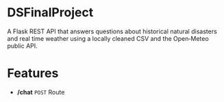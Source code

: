 # DSFinalProject

A Flask REST API that answers questions about historical natural disasters and real time weather using a locally cleaned CSV and the Open‑Meteo public API.

# Features 
- **/chat** `POST` Route 

